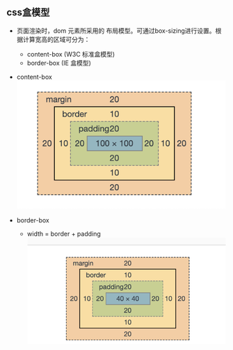 <!--
 * @Author: your name
 * @Date: 2020-02-03 11:36:17
 * @LastEditTime : 2020-02-04 17:59:26
 * @LastEditors  : Please set LastEditors
 * @Description: In User Settings Edit
 * @FilePath: /fe_blog/css/07/README.md
 -->
## css盒模型

+ 页面渲染时，dom 元素所采用的 布局模型。可通过box-sizing进行设置。根据计算宽高的区域可分为：
  - content-box (W3C 标准盒模型)
  - border-box (IE 盒模型)

+ content-box
![alt 属性文本](./01.png)

+ border-box
  - width = border + padding
![alt 属性文本](./02.png)